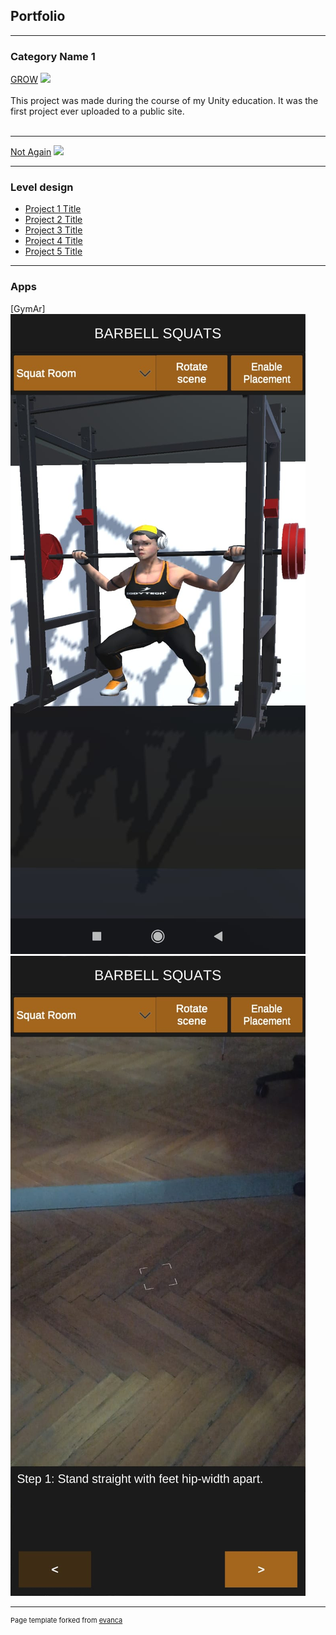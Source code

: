 ## Portfolio

---

### Category Name 1 

[GROW](https://njoknjok.itch.io/grow)
<img src="https://img.itch.zone/aW1nLzcyOTYyMTQuanBn/original/TVtFGC.jpg"/>
<br><br>This project was made during the course of my Unity education. It was the first project ever uploaded to a public site.<br><br>

---
[Not Again](https://njoknjok.itch.io/not-again)
<img src="https://img.itch.zone/aW1hZ2UvMTM4OTc1My84MDk3NTI2LnBuZw==/original/FCqOH1.png?raw=true"/>

---

### Level design

- [Project 1 Title](http://example.com/)
- [Project 2 Title](http://example.com/)
- [Project 3 Title](http://example.com/)
- [Project 4 Title](http://example.com/)
- [Project 5 Title](http://example.com/)

---
### Apps

[GymAr]
<img src="images/gymar.jpeg?raw=true"/>
<img src="images/gymar1.jpeg?raw=true"/>

---
<p style="font-size:11px">Page template forked from <a href="https://github.com/evanca/quick-portfolio">evanca</a></p>
<!-- Remove above link if you don't want to attibute -->
